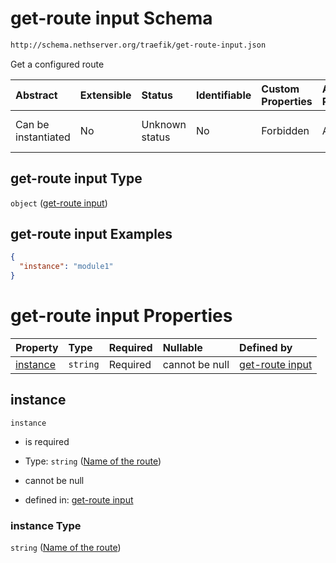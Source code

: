 # get-route input Schema

```txt
http://schema.nethserver.org/traefik/get-route-input.json
```

Get a configured route

| Abstract            | Extensible | Status         | Identifiable | Custom Properties | Additional Properties | Access Restrictions | Defined In                                                                  |
| :------------------ | :--------- | :------------- | :----------- | :---------------- | :-------------------- | :------------------ | :-------------------------------------------------------------------------- |
| Can be instantiated | No         | Unknown status | No           | Forbidden         | Allowed               | none                | [get-route-input.json](traefik/get-route-input.json "open original schema") |

## get-route input Type

`object` ([get-route input](get-route-input.md))

## get-route input Examples

```json
{
  "instance": "module1"
}
```

# get-route input Properties

| Property              | Type     | Required | Nullable       | Defined by                                                                                                                                          |
| :-------------------- | :------- | :------- | :------------- | :-------------------------------------------------------------------------------------------------------------------------------------------------- |
| [instance](#instance) | `string` | Required | cannot be null | [get-route input](get-route-input-properties-name-of-the-route.md "http://schema.nethserver.org/traefik/get-route-input.json#/properties/instance") |

## instance



`instance`

* is required

* Type: `string` ([Name of the route](get-route-input-properties-name-of-the-route.md))

* cannot be null

* defined in: [get-route input](get-route-input-properties-name-of-the-route.md "http://schema.nethserver.org/traefik/get-route-input.json#/properties/instance")

### instance Type

`string` ([Name of the route](get-route-input-properties-name-of-the-route.md))
